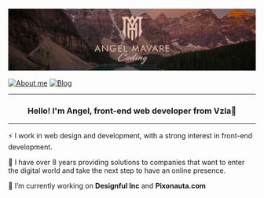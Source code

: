 <!-- ![App Screenshot](https://raw.githubusercontent.com/angelmavare/angelmavare/main/screenshots/bannerGithub.jpg) -->
![App Screenshot](https://raw.githubusercontent.com/angelmavare/angelmavare/main/screenshots/linkedin3.jpg)

<!-- 
NOTE:
--------------------------------------------------------------------------
Badges in: https://github.com/alexandresanlim/Badges4-README.md-Profile 
https://forthebadge.com
https://badgen.net/
-------------------------------------------------------------------------->

[![About me](https://badgen.net/badge/icon/About-me/cyan?icon=chrome&label)](https://angelmavare.carrd.co/)
[![Blog](https://badgen.net/badge/icon/Blog/orange?icon=bitcoin-lightning&label)](https://pixonauta.com)

<!-- [![JavaScript](https://img.shields.io/badge/--F7DF1E?logo=javascript&logoColor=000)](https://www.javascript.com/)
[![Figma](https://img.shields.io/badge/--F24E1E?logo=figma&logoColor=ffffff)](https://www.figma.com/)
[![Photoshop](https://img.shields.io/badge/--31A8FF?logo=adobe%20photoshop&logoColor=000)](https://www.photoshop.com/) -->
<hr>
<h3 align="center">
<strong>
    Hello! I'm Angel, front-end web developer from Vzla👋
</strong>
</h3>
<hr>

⚡ I work in web design and development, with a strong interest in front-end development.

🌱 I have over 8 years providing solutions to companies that want to enter the digital world and take the next step to have an online presence.

🔭 I’m currently working on **Designful Inc** and **Pixonauta.com**
<!--
**angelmavare/angelmavare** is a ✨ _special_ ✨ repository because its `README.md` (this file) appears on your GitHub profile.

Here are some ideas to get you started:


- 🌱 I’m currently learning ...
- 👯 I’m looking to collaborate on ...
- 🤔 I’m looking for help with ...
- 💬 Ask me about ...
- 📫 How to reach me: ...
- 😄 Pronouns: ...
- ⚡ Fun fact: ...



### :hammer_and_wrench: Languages and Tools :-->
